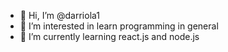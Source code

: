 - 👋 Hi, I’m @darriola1
- 👀 I’m interested in learn programming in general 
- 🌱 I’m currently learning react.js and node.js

<!---
darriola1/darriola1 is a ✨ special ✨ repository because its `README.md` (this file) appears on your GitHub profile.
You can click the Preview link to take a look at your changes.
--->
